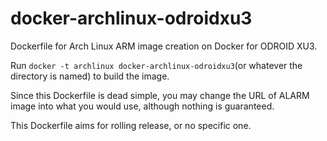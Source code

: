 docker-archlinux-odroidxu3
==========================

Dockerfile for Arch Linux ARM image creation on Docker for ODROID XU3.

Run `docker -t archlinux docker-archlinux-odroidxu3`(or whatever the directory
is named) to build the image.

Since this Dockerfile is dead simple, you may change the URL of ALARM image
into what you would use, although nothing is guaranteed.

This Dockerfile aims for rolling release, or no specific one.
